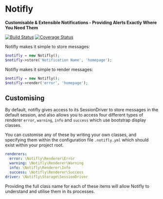 # Notifly 
__Customisable & Extensible Notifications - Providing Alerts Exactly Where You Need Them__

[![Build Status](https://travis-ci.org/danhanly/notifly.svg?branch=master)](https://travis-ci.org/danhanly/notifly) [![Coverage Status](https://coveralls.io/repos/danhanly/notifly/badge.svg?branch=master&service=github)](https://coveralls.io/github/danhanly/notifly?branch=master)

Notifly makes it simple to store messages:

```php
$notifly = new Notifly();
$notifly->store('Notification Name', 'homepage');
```

Notifly makes it simple to render messages:

```php
$notifly = new Notifly();
$notifly->render('error', 'homepage');
```

## Customising

By default, notifly gives access to its SessionDriver to store messages in the default session, and also allows you to access four different types of renderer `error`, `warning`, `info` and `success` which use bootstrap display classes.

You can customise any of these by writing your own classes, and specifying them within the configuration file `.notifly.yml` which should exist within your project root.

```yml
renderers:
  error: \Notifly\Renderer\Error
  warning: \Notifly\Renderer\Warning
  info: \Notifly\Renderer\Info
  success: \Notifly\Renderer\Success
driver: \Notifly\Storage\SessionDriver
```

Providing the full class name for each of these items will allow Notifly to understand and utilise them in its processes.
